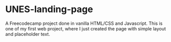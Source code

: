 # UNES-landing-page
A Freecodecamp project done in vanilla HTML/CSS and Javascript. This is one of my first web project, where I just created the page with simple layout and placeholder text. 
